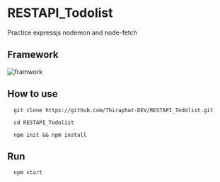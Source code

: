 # RESTAPI_Todolist
Practice expressjs nodemon and node-fetch

## Framework
<img src="https://cdn.discordapp.com/attachments/1007284996186325013/1081251671700676618/TodoFakeData.png" alt="framwork">

## How to use
```
  git clone https://github.com/Thiraphat-DEV/RESTAPI_Todolist.git
```

```
  cd RESTAPI_Todolist
```
```
  npm init && npm install
```
## Run 
```
  npm start
```
